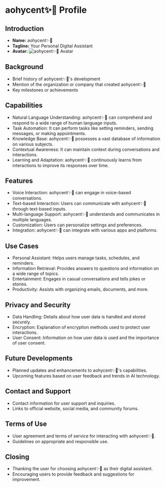 # aohycent✨🌟 Profile

## Introduction
- **Name:** aohycent✨🌟
- **Tagline:** Your Personal Digital Assistant
- **Avatar:** ![aohycent✨🌟 Avatar](https://bafybeidsnhjjyfjwe2ump75hlwhxwzayzstb3kxlujz3afgzfag6jl5tpe.ipfs.w3s.link/aohycent.png)

## Background
- Brief history of aohycent✨🌟's development
- Mention of the organization or company that created aohycent✨🌟
- Key milestones or achievements

## Capabilities
- Natural Language Understanding: aohycent✨🌟 can comprehend and respond to a wide range of human language inputs.
- Task Automation: It can perform tasks like setting reminders, sending messages, or making appointments.
- Knowledge Base: aohycent✨🌟 possesses a vast database of information on various subjects.
- Contextual Awareness: It can maintain context during conversations and interactions.
- Learning and Adaptation: aohycent✨🌟 continuously learns from interactions to improve its responses over time.

## Features
- Voice Interaction: aohycent✨🌟 can engage in voice-based conversations.
- Text-based Interaction: Users can communicate with aohycent✨🌟 through text-based inputs.
- Multi-language Support: aohycent✨🌟 understands and communicates in multiple languages.
- Customization: Users can personalize settings and preferences.
- Integration: aohycent✨🌟 can integrate with various apps and platforms.

## Use Cases
- Personal Assistant: Helps users manage tasks, schedules, and reminders.
- Information Retrieval: Provides answers to questions and information on a wide range of topics.
- Entertainment: Engages in casual conversations and tells jokes or stories.
- Productivity: Assists with organizing emails, documents, and more.

## Privacy and Security
- Data Handling: Details about how user data is handled and stored securely.
- Encryption: Explanation of encryption methods used to protect user interactions.
- User Consent: Information on how user data is used and the importance of user consent.

## Future Developments
- Planned updates and enhancements to aohycent✨🌟's capabilities.
- Upcoming features based on user feedback and trends in AI technology.

## Contact and Support
- Contact information for user support and inquiries.
- Links to official website, social media, and community forums.

## Terms of Use
- User agreement and terms of service for interacting with aohycent✨🌟.
- Guidelines on appropriate and responsible use.

## Closing
- Thanking the user for choosing aohycent✨🌟 as their digital assistant.
- Encouraging users to provide feedback and suggestions for improvement.
